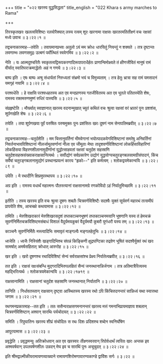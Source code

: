 +++
title = "०२२ खरस्य युद्धसिद्धता"
title_english = "022 Khara s army marches to Rama"

+++


तिरस्कृतखरः खलत्वविशिष्टः रलयोरैक्यात् लस्य रत्वम् शूरः खरनामा राक्षसः
खरतरमतितीक्ष्णं वचः रक्षसां मध्ये उवाच  ॥  ३।२२।१  ॥   

  

तद्वचनाकारमाह--तवेति । तवापमानप्रभवः अतुलो ऽयं मम क्रोधः धारयितुं
नियन्तुं न शक्यते । तत्र दृष्टान्तः लवणाम्भः लवणसमुद्रः उल्बणं
पर्वोत्थितं स्ववेगमिव  ॥  ३।२२।२  ॥   

  

नेति । यः आत्मदुश्चरितैः स्वकृतत्वद्विरूपकरणादिरूपापराधैर्हतः
प्राणान्विमोक्ष्यते तं क्षीणजीवितं मानुषं रामं वीर्यात्
स्वातिपराक्रमाद्धेतोः अहं न गणये  ॥  ३।२२।३  ॥   

  

बाष्प इति । एषः बाष्पः अश्रु संधार्यतां निरुध्यतां संभ्रमो भयं च
विमुच्यताम् । तत्र हेतुः भ्रात्रा सह रामं यमसादनं यमगृहं नयामि  ॥  ३।२२।४
 ॥   

  

परश्वधेति । हे राक्षसि परश्वधहतस्य अत एव मन्दप्राणस्य गतजीवितस्य अत एव
भूतले पतितस्येति शेषः, रामस्य रक्तमरुणमुष्णं रुधिरं पास्यसि  ॥  ३।२२।५
 ॥   

  

संप्रहृष्टेति । मौर्ख्यात् स्वाज्ञानात् खरस्य वदनान्मुखात् च्युतं कथितं
वचः श्रुत्वा रक्षसां वरं भ्रातरं पुनः प्रशशंस, शूर्पणखेति शेषः  ॥  ३।२२।६
 ॥   

  

तयेति । तया शूर्पणखया पूर्वं परुषितः परुषमुक्तः पुनः प्रशंसितः खरः दूषणं
नाम सेनापतिमब्रवीत्  ॥  ३।२२।७  ॥   

  

तद्वचनाकारमाह--चतुर्दशेति । मम चित्तानुवर्तिनां भीमवेगानां
भयोत्पादकवेगविशिष्टानां समरेषु अनिवर्तिनां निवर्तनाभावविशिष्टानां
नीलर्जामूतवर्णानां नीला एव जीमूताः मेघाः तादृशवर्णविशिष्टानां
लोकहिंसाविहारिणां लोकहिंसया विहरणशीलानामुदीर्णानां युद्धोत्साहवतां
रक्षसां चतुर्दश सहस्राणि चतुर्दशसहस्रसंख्याकराक्षसानित्यर्थः ।
सर्वोद्योगं सर्वप्रकारेण उद्योगं युद्धयोग्यचतुरङ्गबलसामग्रीसंपादनं, किंच
सर्वेषां चतुरङ्गबलानामुद्योगं प्रस्थानप्रयत्नं कारय "हृकोः--" इति
कर्मत्वम् । श्लोकद्वयमेकान्वयि  ॥  ३।२२।८९  ॥   

  

उपेति । मे रथादीनि क्षिप्रमुपस्थापय  ॥  ३।२२।१०  ॥   

  

अग्र इति । रामस्य वधार्थं महात्मनः पौलस्त्यानां राक्षसानामग्रे रणकोविदो
ऽहं निर्यातुमिच्छामि  ॥  ३।२२।११  ॥   

  

इतीति । तस्य खरस्य इति वचः श्रुत्वा दूषणः शबलैः चित्रवर्णविशिष्टैः
सदश्वैः युक्तं सूर्यवर्ण महारथं तत्समीपं प्रापयेति शेषः, आचचक्षे कथयामास
 ॥  ३।२२।१२  ॥   

  

तमिति । मेरुशिखराकारं मेरुशिखरसदृशं तप्तकाञ्चनभूषणं तप्तकाञ्चनमयानि
भूषणानि यस्य तं हेमचक्रं सुवर्णनिर्मितचक्रविशिष्टमसंबाधं विशालं
वैदूर्यमयकूबरं वैदूर्यमयौ कूबरौ युगंधरौ यस्य तम्  ॥  ३।२२।१३  ॥   

  

काञ्चनैः सुवर्णनिर्मितैः मस्त्यादिभिः समावृतं माङ्गल्यैः मङ्गलहेतुभिः  ॥ 
३।२२।१४  ॥   

  

ध्वजेति । ध्वजैः निस्त्रिंशैः खड्गादिभिश्च संपन्नं किङ्किणी
क्षुद्रघण्टिका तद्रवेण भूषितं सदश्वैर्युक्तं रथं खरः सामर्षात्
अमर्षसहितात् क्रोधात् आरुरोह  ॥  ३।२२।१५  ॥   

  

खर इति । खरो दूषणश्च रथादिविशिष्टं सेन्यं सर्वराक्षसांश्च प्रेक्ष्य
निर्यातेत्यब्रवीत्  ॥  ३।२२।१६  ॥   

  

तत इति । राक्षसं रक्षःसंबन्धि मुद्गरादिभिरुपलक्षितं सैन्यं
जनस्थानान्निर्जगाम । तत्र अतिमात्रैरित्यस्य महद्भिरित्यर्थः ।
श्लोकत्रयमेकान्वयि  ॥  ३।२२।१७१९  ॥   

  

राक्षसानामिति । राक्षसानां चतुर्दश सहस्राणि जनस्थानात् निर्यातानि  ॥ 
३।२२।२०  ॥   

  

तानिति । निर्धावतस्तान् राक्षसान् दृष्ट्वा आस्थितस्य खरस्य रथो ऽपि
किंचित्तदनन्तरं सान्निध्यं यथा स्यात्तथा जगाम  ॥  ३।२२।२१  ॥   

  

रथगमनप्रकारमाह--तत इति । ततः ससैन्यराक्षसगमनानन्तरं खरस्य मत्तं
गमनाभिप्रायमाज्ञाय शबलान् चित्रवर्णविशिष्टान् अश्वान् सारथिः पर्यचोदयत्
 ॥  ३।२२।२२  ॥   

  

समिति । रिपुघातिनः खरस्य शीघ्रं संचोदितः स रथः दिशः प्रदिशश्च शब्देन
स्वनिर्घोषेण  

आपूरयामास  ॥  ३।२२।२३  ॥   

  

प्रवृद्धेति । प्रवृद्धमन्युः अतिक्रोधवान् अत एव खरस्वरः तीक्ष्णस्वरवान्
रिपोर्वधार्थं त्वरितः खरः अन्तक इव अश्मवर्षवान् उपलवर्षणशीलः उन्नदन् मेघ
इव च सारथिं पुनः अचूचुदत्  ॥  ३।२२।२४  ॥   

  

इति श्रीमद्वाल्मीकीयरामायणव्याख्याने रामायणशिरोमणावारण्यकाण्डे द्वाविंशः
सर्गः  ॥  ३।२२  ॥   

  


